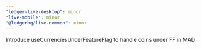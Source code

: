 ```yaml
---
"ledger-live-desktop": minor
"live-mobile": minor
"@ledgerhq/live-common": minor
---
```


Introduce useCurrenciesUnderFeatureFlag to handle coins under FF in MAD

